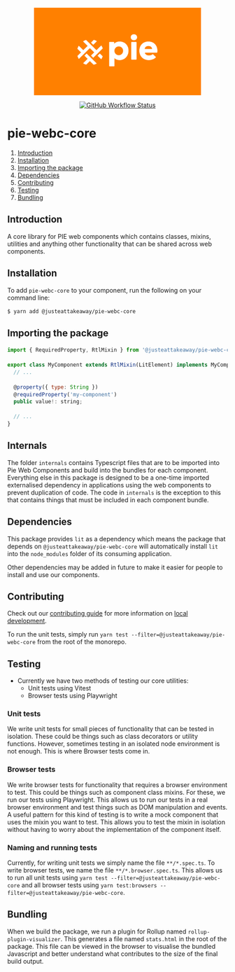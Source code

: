 <p align="center">
  <img align="center" src="../../../readme_image.png" height="200" alt="">
</p>

<p align="center">
  <a href="https://www.npmjs.com/@justeattakeaway/pie-webc-core">
    <img alt="GitHub Workflow Status" src="https://img.shields.io/npm/v/@justeattakeaway/pie-webc-core.svg">
  </a>
</p>

# pie-webc-core

1. [Introduction](#introduction)
2. [Installation](#installation)
3. [Importing the package](#importing-the-package)
4. [Dependencies](#dependencies)
5. [Contributing](#contributing)
6. [Testing](#testing)
7. [Bundling](#bundling)

## Introduction

A core library for PIE web components which contains classes, mixins, utilities and anything other functionality that can be shared across web components.


## Installation

To add `pie-webc-core` to your component, run the following on your command line:

```bash
$ yarn add @justeattakeaway/pie-webc-core
```

## Importing the package

```js
import { RequiredProperty, RtlMixin } from '@justeattakeaway/pie-webc-core';

export class MyComponent extends RtlMixin(LitElement) implements MyComponentProps {
  // ...

  @property({ type: String })
  @requiredProperty('my-component')
  public value!: string;

  // ...
}
```
## Internals
The folder `internals` contains Typescript files that are to be imported into Pie Web Components and build into the bundles for each component. Everything else in this package is designed to be a one-time imported externalised dependency in applications using the web components to prevent duplication of code. The code in `internals` is the exception to this that contains things that must be included in each component bundle.

## Dependencies

This package provides `lit` as a dependency which means the package that depends on `@justeattakeaway/pie-webc-core` will automatically install `lit` into the `node_modules` folder of its consuming application.

Other dependencies may be added in future to make it easier for people to install and use our components.

## Contributing

Check out our [contributing guide](https://github.com/justeattakeaway/pie/wiki/Contributing-Guide) for more information on [local development](https://github.com/justeattakeaway/pie/wiki/Contributing-Guide#local-development).

To run the unit tests, simply run `yarn test --filter=@justeattakeaway/pie-webc-core` from the root of the monorepo.

## Testing

- Currently we have two methods of testing our core utilities:
  - Unit tests using Vitest
  - Browser tests using Playwright

### Unit tests
We write unit tests for small pieces of functionality that can be tested in isolation. These could be things such as class decorators or utility functions. However, sometimes testing in an isolated node environment is not enough. This is where Browser tests come in.

### Browser tests
We write browser tests for functionality that requires a browser environment to test. This could be things such as component class mixins. For these, we run our tests using Playwright. This allows us to run our tests in a real browser environment and test things such as DOM manipulation and events. A useful pattern for this kind of testing is to write a mock component that uses the mixin you want to test. This allows you to test the mixin in isolation without having to worry about the implementation of the component itself.

### Naming and running tests
Currently, for writing unit tests we simply name the file `**/*.spec.ts`. To write browser tests, we name the file `**/*.browser.spec.ts`. This allows us to run all unit tests using `yarn test --filter=@justeattakeaway/pie-webc-core` and all browser tests using `yarn test:browsers --filter=@justeattakeaway/pie-webc-core`.

## Bundling
When we build the package, we run a plugin for Rollup named `rollup-plugin-visualizer`. This generates a file named `stats.html` in the root of the package. This file can be viewed in the browser to visualise the bundled Javascript and better understand what contributes to the size of the final build output.
